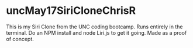 # uncMay17SiriCloneChrisR
This is my Siri Clone from the UNC coding bootcamp. 
Runs entirely in the terminal. Do an NPM install and node Liri.js to get it going. Made as a proof of concept.
